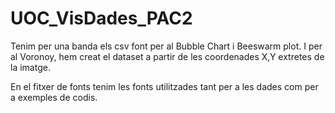 # UOC_VisDades_PAC2
Tenim per una banda els csv font per al Bubble Chart i Beeswarm plot. I per al Voronoy, hem creat el dataset a partir de les coordenades X,Y extretes de la imatge.

En el fitxer de fonts tenim les fonts utilitzades tant per a les dades com per a exemples de codis.
